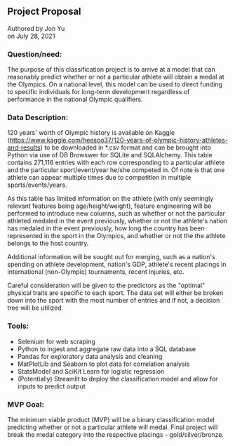 ## Project Proposal
Authored by Jon Yu \
on July 28, 2021

### Question/need:
The purpose of this classification project is to arrive at a model that can reasonably predict whether or not a particular athlete will obtain a medal at the Olympics. On a national level, this model can be used to direct funding to specific individuals for long-term development regardless of performance in the national Olympic qualifiers.

### Data Description:
120 years' worth of Olympic history is available on Kaggle (https://www.kaggle.com/heesoo37/120-years-of-olympic-history-athletes-and-results) to be downloaded in *.csv format and can be brought into Python via use of DB Browswer for SQLite and SQLAlchemy. This table contains 271,116 entries with each row corresponding to a particular athlete and the particular sport/event/year he/she competed in. Of note is that one athlete can appear multiple times due to competition in multiple sports/events/years.

As this table has limited information on the athlete (with only seemingly relevant features being age/height/weight), feature engineering will be performed to introduce new columns, such as whether or not the particular athleted medaled in the event previously, whether or not the athlete's nation has medaled in the event previously, how long the country has been represented in the sport in the Olympics, and whether or not the the athlete belongs to the host country. 

Additional information will be sought out for merging, such as a nation's spending on athlete development, nation's GDP, athlete's recent placings in international (non-Olympic) tournaments, recent injuries, etc.

Careful consideration will be given to the predictors as the "optimal" physical traits are specific to each sport. The data set will either be broken down into the sport with the most number of entries and if not, a decision tree will be utilized.


### Tools: 
* Selenium for web scraping
* Python to ingest and aggregate raw data into a SQL database
* Pandas for exploratory data analysis and cleaning
* MatPlotLib and Seaborn to plot data for correlation analysis
* StatsModel and SciKit Learn for logistic regression
* (Potentially) Streamlit to deploy the classification model and allow for inputs to predict output

### MVP Goal:
The minimum viable product (MVP) will be a binary classification model predicting whether or not a particular athlete will medal. Final project will break the medal category into the respective placings - gold/silver/bronze.
